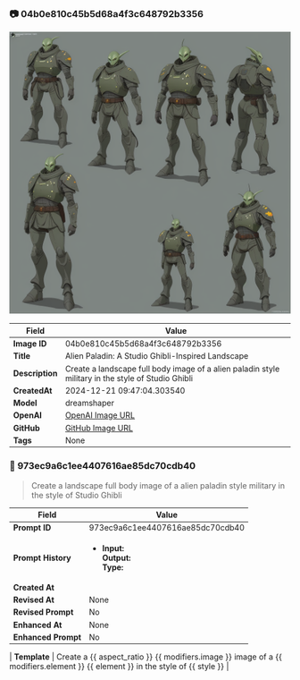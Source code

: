 

### 📷 04b0e810c45b5d68a4f3c648792b3356 


![data.id](./04b0e810c45b5d68a4f3c648792b3356.jpg)


| Field          | Value                                                                                                                     |
|----------------|---------------------------------------------------------------------------------------------------------------------------|
| **Image ID**             | 04b0e810c45b5d68a4f3c648792b3356                                                                                                             |
| **Title**           | Alien Paladin: A Studio Ghibli-Inspired Landscape                                                                                                       |
| **Description**           | Create a landscape full body image of a alien paladin style military in the style of Studio Ghibli                                                                                                       |
| **CreatedAt**        | 2024-12-21 09:47:04.303540                                                                                                        |
| **Model**        | dreamshaper                                                                                                        |
| **OpenAI**         | [OpenAI Image URL](http://192.168.1.85:8081/generated-images/b642781410020.png)                                                                                |
| **GitHub**         | [GitHub Image URL](https://raw.githubusercontent.com/Caneta-Silva/GODZ/refs/heads/main/images/04b0e810c45b5d68a4f3c648792b3356/04b0e810c45b5d68a4f3c648792b3356.jpg)                                                                                |
| **Tags**       | None                                                                                                                   |

### 📜 973ec9a6c1ee4407616ae85dc70cdb40

> Create a landscape full body image of a alien paladin style military in the style of Studio Ghibli

| Field          | Value                                                                                                                                                                      |
|----------------|----------------------------------------------------------------------------------------------------------------------------------------------------------------------------|
| **Prompt ID**  | 973ec9a6c1ee4407616ae85dc70cdb40                                                                                                                                                            |
| **Prompt History** | <ul><li>**Input:**  <br> **Output:**  <br> **Type:** </li></ul> |
| **Created At** |                                                                                                                                                    |
| **Revised At** | None                                                                                                                                                   |
| **Revised Prompt** | No                                                                                                                                                                      |
| **Enhanced At** | None                                                                                                                                                  |
| **Enhanced Prompt** | No                                                                                                                                                                    |

| **Template**   | Create a {{ aspect_ratio }} {{ modifiers.image }} image of a {{ modifiers.element }} {{ element }} in the style of {{ style }}                                                                                                                                           |


